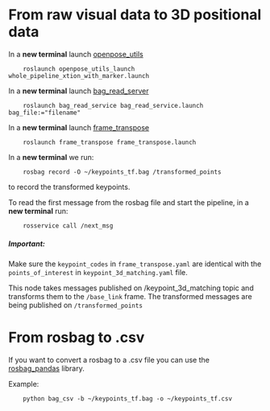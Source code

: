 # From raw visual data to 3D positional data

In a __new terminal__ launch [openpose_utils](https://github.com/Roboskel-Manipulation/openpose_utils)

        roslaunch openpose_utils_launch whole_pipeline_xtion_with_marker.launch

In a __new terminal__ launch [bag_read_server](https://github.com/ThanasisTs/bag_read_service)
        
        roslaunch bag_read_service bag_read_service.launch bag_file:="filename"

In a __new terminal__ launch [frame_transpose](https://github.com/ThanasisTs/frame_transpose)

        roslaunch frame_transpose frame_transpose.launch

In a __new terminal__ we run:

        rosbag record -O ~/keypoints_tf.bag /transformed_points

to record the transformed keypoints.

To read the first message from the rosbag file and start the pipeline, in a __new terminal__ run:

        rosservice call /next_msg

##### Important:
Make sure the `keypoint_codes` in `frame_transpose.yaml` are identical with the `points_of_interest` in `keypoint_3d_matching.yaml` file.
 
This node takes messages published on /keypoint_3d_matching topic and transforms them to the `/base_link` frame. The transformed messages are being published on `/transformed_points`


# From rosbag to .csv

If you want to convert a rosbag to a .csv file you can use the [rosbag_pandas](https://github.com/eurogroep/rosbag_pandas) library.

Example:
        
        python bag_csv -b ~/keypoints_tf.bag -o ~/keypoints_tf.csv

<!--Finally we run the `plot_keypoints.py` file with the "plotkeypoints" argument and the name of the csv file as argument to obtain the plot of the 3d points.

        <!--python plot/plot_keypoints.py plotkeypoints ~/keypoints_tf.csv 

<!--![Plot](fingertips.png)

<!--# Boxplots of Keypoint Apertures

<!--There is also a Boxplot option for the apertire between finger tips using the argument "boxplot" with `plot_keypoints.py`

    <!--    python plot/plot_keypoints.py boxplot ~/keypoints_aperture1_tf.csv ~/keypoints_aperture2_tf.csv 

<!--![Plot](boxplot.png) -->
